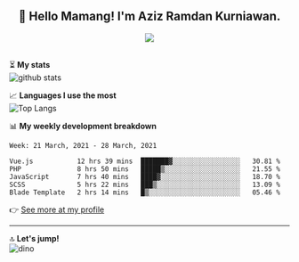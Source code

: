 <h2 align="center">👋 Hello Mamang! I'm Aziz Ramdan Kurniawan.</h2>  
<p align="center">
  <img src="https://komarev.com/ghpvc/?username=azizramdan"> <br><br>
</p>
    
⏳ **My stats**  
![github stats](https://github-readme-stats.vercel.app/api?username=azizramdan&show_icons=true&count_private=true&title_color=000&hide_border=true&hide_title=true)  

📈 **Languages I use the most**  
![Top Langs](https://github-readme-stats.vercel.app/api/top-langs/?username=azizramdan&layout=compact&langs_count=6&hide=tsql&hide_border=true&hide_title=true&exclude_repo=Futsal-Go,Futsal-Go-Admin,Sistem-Informasi-Sensus-Harian-Rawat-Inap)  

📊 **My weekly development breakdown**
<!--START_SECTION:waka-->
```text
Week: 21 March, 2021 - 28 March, 2021

Vue.js           12 hrs 39 mins  ███████▓░░░░░░░░░░░░░░░░░   30.81 % 
PHP              8 hrs 50 mins   █████▒░░░░░░░░░░░░░░░░░░░   21.55 % 
JavaScript       7 hrs 40 mins   ████▓░░░░░░░░░░░░░░░░░░░░   18.70 % 
SCSS             5 hrs 22 mins   ███▒░░░░░░░░░░░░░░░░░░░░░   13.09 % 
Blade Template   2 hrs 14 mins   █▒░░░░░░░░░░░░░░░░░░░░░░░   05.46 % 
```
<!--END_SECTION:waka-->
👉 [See more at my profile](https://wakatime.com/@azizramdan)
***
🔝 **Let's jump!**  
![dino](https://raw.githubusercontent.com/azizramdan/azizramdan/master/dino.gif)  
